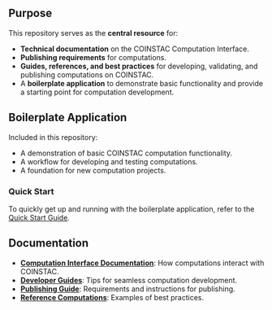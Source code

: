 ## Purpose

This repository serves as the **central resource** for:

- **Technical documentation** on the COINSTAC Computation Interface.
- **Publishing requirements** for computations.
- **Guides, references, and best practices** for developing, validating, and publishing computations on COINSTAC.
- A **boilerplate application** to demonstrate basic functionality and provide a starting point for computation development.

## Boilerplate Application

Included in this repository:

- A demonstration of basic COINSTAC computation functionality.
- A workflow for developing and testing computations.
- A foundation for new computation projects.

### Quick Start

To quickly get up and running with the boilerplate application, refer to the [Quick Start Guide](quick-start-guide.md).

## Documentation

- **[Computation Interface Documentation](docs/coinstac_computation_interface/COINSTAC_Computation_Interface.md)**: How computations interact with COINSTAC.
- **[Developer Guides](docs/computation_development/computation_development.md)**: Tips for seamless computation development.
- **[Publishing Guide](docs/computation_publishing/Computation_Publishing_Guide.md)**: Requirements and instructions for publishing.
- **[Reference Computations](docs/computation_development/reference_computations.md)**: Examples of best practices.
